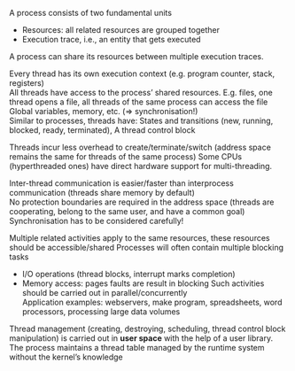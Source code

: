 A process consists of two fundamental units
- Resources: all related resources are grouped together
- Execution trace, i.e., an entity that gets executed

A process can share its resources between multiple execution traces.

Every thread has its own execution context (e.g. program counter, stack, registers)<br>
All threads have access to the process’ shared resources. E.g. files, one thread opens a file, all threads of the same process can access the file Global variables, memory, etc. (⇒ synchronisation!)<br>
Similar to processes, threads have: States and transitions (new, running, blocked, ready, terminated), A thread control block

Threads incur less overhead to create/terminate/switch (address space remains the same for threads of the same process)
Some CPUs (hyperthreaded ones) have direct hardware support for multi-threading.

Inter-thread communication is easier/faster than interprocess communication (threads share memory by default)<br>
No protection boundaries are required in the address space (threads are cooperating, belong to the same user, and have a common goal) <br>
Synchronisation has to be considered carefully!

Multiple related activities apply to the same resources, these resources should be accessible/shared
Processes will often contain multiple blocking tasks
- I/O operations (thread blocks, interrupt marks completion)
- Memory access: pages faults are result in blocking
Such activities should be carried out in parallel/concurrently<br>
Application examples: webservers, make program, spreadsheets, word processors, processing large data volumes

Thread management (creating, destroying, scheduling, thread control block manipulation) is carried out in **user space** with the help of a user
library.<br>
The process maintains a thread table managed by the runtime system without the kernel’s knowledge
